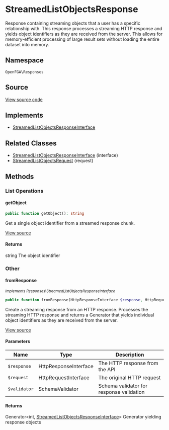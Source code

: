 # StreamedListObjectsResponse

Response containing streaming objects that a user has a specific relationship with. This response processes a streaming HTTP response and yields object identifiers as they are received from the server. This allows for memory-efficient processing of large result sets without loading the entire dataset into memory.

## Namespace
`OpenFGA\Responses`

## Source
[View source code](https://github.com/evansims/openfga-php/blob/main/src/Responses/StreamedListObjectsResponse.php)

## Implements
* [StreamedListObjectsResponseInterface](StreamedListObjectsResponseInterface.md)

## Related Classes
* [StreamedListObjectsResponseInterface](Responses/StreamedListObjectsResponseInterface.md) (interface)
* [StreamedListObjectsRequest](Requests/StreamedListObjectsRequest.md) (request)



## Methods

                                                
### List Operations
#### getObject


```php
public function getObject(): string
```

Get a single object identifier from a streamed response chunk.

[View source](https://github.com/evansims/openfga-php/blob/main/src/Responses/StreamedListObjectsResponse.php#L125)


#### Returns
string
 The object identifier

### Other
#### fromResponse

*<small>Implements Responses\StreamedListObjectsResponseInterface</small>*  

```php
public function fromResponse(HttpResponseInterface $response, HttpRequestInterface $request, SchemaValidator $validator): Generator<int, StreamedListObjectsResponseInterface>
```

Create a streaming response from an HTTP response. Processes the streaming HTTP response and returns a Generator that yields individual object identifiers as they are received from the server.

[View source](https://github.com/evansims/openfga-php/blob/main/src/Responses/StreamedListObjectsResponseInterface.php#L42)

#### Parameters
| Name | Type | Description |
|------|------|-------------|
| `$response` | HttpResponseInterface | The HTTP response from the API |
| `$request` | HttpRequestInterface | The original HTTP request |
| `$validator` | SchemaValidator | Schema validator for response validation |

#### Returns
Generator&lt;int, [StreamedListObjectsResponseInterface](StreamedListObjectsResponseInterface.md)&gt;
 Generator yielding response objects

